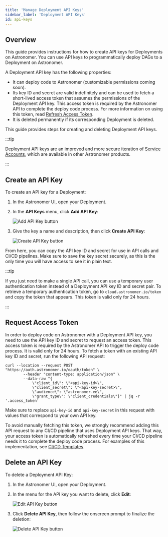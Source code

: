 ```yaml
---
title: 'Manage Deployment API Keys'
sidebar_label: 'Deployment API Keys'
id: api-keys
---
```


## Overview

This guide provides instructions for how to create API keys for Deployments on Astronomer. You can use API keys to programmatically deploy DAGs to a Deployment on Astronomer.

A Deployment API key has the following properties:

- It can deploy code to Astronomer (customizable permissions coming soon).
- Its key ID and secret are valid indefinitely and can be used to fetch a short-lived access token that assumes the permissions of the Deployment API key. This access token is required by the Astronomer API to complete the deploy code process. For more information on using this token, read [Refresh Access Token](api-keys#refresh-access-token).
- It is deleted permanently if its corresponding Deployment is deleted.

This guide provides steps for creating and deleting Deployment API keys.

:::tip

Deployment API keys are an improved and more secure iteration of [Service Accounts](enterprise/ci-cd#step-1-create-a-service-account), which are available in other Astronomer products.

:::

## Create an API Key

To create an API key for a Deployment:

1. In the Astronomer UI, open your Deployment.
2. In the **API Keys** menu, click **Add API Key**:

    <div class="text--center">
      <img src="/img/docs/add-api-key.png" alt="Add API Key button" />
    </div>

3. Give the key a name and description, then click **Create API Key**:

    <div class="text--center">
      <img src="/img/docs/create-api-key.png" alt="Create API Key button" />
    </div>

From here, you can copy the API key ID and secret for use in API calls and CI/CD pipelines. Make sure to save the key secret securely, as this is the only time you will have access to see it in plain text.

:::tip

If you just need to make a single API call, you can use a temporary user authentication token instead of a Deployment API key ID and secret pair. To retrieve a temporary authentication token, go to `cloud.astronomer.io/token` and copy the token that appears. This token is valid only for 24 hours.

:::

## Request Access Token

In order to deploy code on Astronomer with a Deployment API key, you need to use the API key ID and secret to request an access token. This access token is required by the Astronomer API to trigger the deploy code process. It is valid only for 24 hours. To fetch a token with an existing API key ID and secret, run the following API request:

```curl
curl --location --request POST "https://auth.astronomer.io/oauth/token" \
        --header "content-type: application/json" \
        --data-raw "{
            \"client_id\": \"<api-key-id>\",
            \"client_secret\": \"<api-key-secret>\",
            \"audience\": \"astronomer-ee\",
            \"grant_type\": \"client_credentials\"}" | jq -r '.access_token'
```

Make sure to replace `api-key-id` and `api-key-secret` in this request with values that correspond to your own API key.

To avoid manually fetching this token, we strongly recommend adding this API request to any CI/CD pipeline that uses Deployment API keys. That way, your access token is automatically refreshed every time your CI/CD pipeline needs it to complete the deploy code process. For examples of this implementation, see [CI/CD Templates](ci-cd#cicd-templates).

## Delete an API Key

To delete a Deployment API Key:

1. In the Astronomer UI, open your Deployment.
2. In the menu for the API key you want to delete, click **Edit**:

    <div class="text--center">
      <img src="/img/docs/edit-api-key.png" alt="Edit API Key button" />
    </div>

3. Click **Delete API Key**, then follow the onscreen prompt to finalize the deletion:

    <div class="text--center">
      <img src="/img/docs/delete-api-key.png" alt="Delete API Key button" />
    </div>
